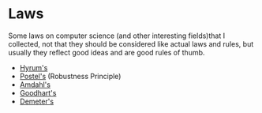 # Laws

Some laws on computer science (and other interesting fields)that I collected,
not that they should be considered like actual laws and rules, but usually
they reflect good ideas and are good rules of thumb.

* [Hyrum's](http://www.hyrumslaw.com/)
* [Postel's](https://en.wikipedia.org/wiki/Robustness_principle) (Robustness Principle)
* [Amdahl's](https://en.wikipedia.org/wiki/Amdahl%27s_law)
* [Goodhart's](https://en.wikipedia.org/wiki/Goodhart%27s_law)
* [Demeter's](https://en.wikipedia.org/wiki/Law_of_Demeter)
